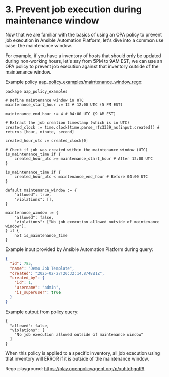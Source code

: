 # 3. Prevent job execution during maintenance window

Now that we are familiar with the basics of using an OPA policy to prevent job execution in Ansible Automation Platform, let's dive into a common use case: the maintenance window.

For example, if you have a inventory of hosts that should only be updated during non-working hours, let's say from 5PM to 9AM EST, we can use an OPA policy to prevent job execution against that inventory outside of the maintenance window.

Example policy [aap_policy_examples/maintenance_window.rego](aap_policy_examples/maintenance_window.rego):

```rego
package aap_policy_examples

# Define maintenance window in UTC
maintenance_start_hour := 12 # 12:00 UTC (5 PM EST)

maintenance_end_hour := 4 # 04:00 UTC (9 AM EST)

# Extract the job creation timestamp (which is in UTC)
created_clock := time.clock(time.parse_rfc3339_ns(input.created)) # returns [hour, minute, second]

created_hour_utc := created_clock[0]

# Check if job was created within the maintenance window (UTC)
is_maintenance_time if {
	created_hour_utc >= maintenance_start_hour # After 12:00 UTC
}

is_maintenance_time if {
	created_hour_utc < maintenance_end_hour # Before 04:00 UTC
}

default maintenance_window := {
	"allowed": true,
	"violations": [],
}

maintenance_window := {
	"allowed": false,
	"violations": ["No job execution allowed outside of maintenance window"],
} if {
	not is_maintenance_time
}
```

Example input provided by Ansible Automation Platform during query:

```json
{
  "id": 785,
  "name": "Demo Job Template",
  "created": "2025-02-27T20:32:14.874821Z",
  "created_by": {
    "id": 1,
    "username": "admin",
    "is_superuser": true
  }
}
```

Example output from policy query:

```rego
{
  "allowed": false,
  "violations": [
    "No job execution allowed outside of maintenance window"
  ]
}
```

When this policy is applied to a specific inventory, all job execution using that inventory will ERROR if it is outside of the maintenance window.

Rego playground: https://play.openpolicyagent.org/p/xuhtchgqR9
